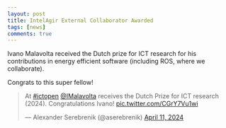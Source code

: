 ```yaml
---
layout: post
title: IntelAgir External Collaborator Awarded 
tags: [news]
comments: true
---
```


Ivano Malavolta received the Dutch prize for ICT research for his contributions in energy efficient software (including ROS, where we collaborate).

Congrats to this super fellow!

<blockquote class="twitter-tweet"><p lang="en" dir="ltr">At <a href="https://twitter.com/hashtag/ictopen?src=hash&amp;ref_src=twsrc%5Etfw">#ictopen</a> <a href="https://twitter.com/IMalavolta?ref_src=twsrc%5Etfw">@IMalavolta</a> receives the Dutch Prize for ICT research (2024). Congratulations Ivano! <a href="https://t.co/CGrY7Vu1wi">pic.twitter.com/CGrY7Vu1wi</a></p>&mdash; Alexander Serebrenik (@aserebrenik) <a href="https://twitter.com/aserebrenik/status/1778429620179587418?ref_src=twsrc%5Etfw">April 11, 2024</a></blockquote> <script async src="https://platform.twitter.com/widgets.js" charset="utf-8"></script>